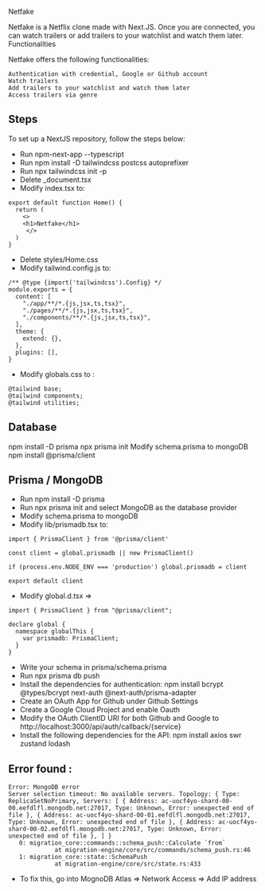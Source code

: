 Netfake

Netfake is a Netflix clone made with Next.JS. Once you are connected, you can watch trailers or add trailers to your watchlist and watch them later.
Functionalities

Netfake offers the following functionalities:

    Authentication with credential, Google or Github account
    Watch trailers
    Add trailers to your watchlist and watch them later
    Access trailers via genre



## Steps

To set up a NextJS repository, follow the steps below:

  * Run npm-next-app --typescript
  * Run npm install -D tailwindcss postcss autoprefixer
  * Run npx tailwindcss init -p
  * Delete _document.tsx
  * Modify index.tsx to:
  
```
export default function Home() {
  return (
    <>
    <h1>Netfake</h1>
     </>
  )
}
```
  * Delete styles/Home.css
  * Modify tailwind.config.js to:
```
/** @type {import('tailwindcss').Config} */
module.exports = {
  content: [
    "./app/**/*.{js,jsx,ts,tsx}",
    "./pages/**/*.{js,jsx,ts,tsx}",
    "./components/**/*.{js,jsx,ts,tsx}",
  ],
  theme: {
    extend: {},
  },
  plugins: [],
}
```
  * Modify globals.css to : 
```
@tailwind base;
@tailwind components;
@tailwind utilities;
```

## Database

npm install -D prisma
npx prisma init
Modify schema.prisma to mongoDB
npm install @prisma/client

## Prisma / MongoDB

  * Run npm install -D prisma
  * Run npx prisma init and select MongoDB as the database provider
  * Modify schema.prisma to mongoDB
  * Modify lib/prismadb.tsx to:
```
import { PrismaClient } from '@prisma/client'

const client = global.prismadb || new PrismaClient()

if (process.env.NODE_ENV === 'production') global.prismadb = client

export default client
```

  * Modify global.d.tsx => 
```
import { PrismaClient } from "@prisma/client";

declare global {
  namespace globalThis {
    var prismadb: PrismaClient;
  }
}
```

  * Write your schema in prisma/schema.prisma
  * Run npx prisma db push
  * Install the dependencies for authentication: npm install bcrypt @types/bcrypt next-auth @next-auth/prisma-adapter
  * Create an OAuth App for Github under Github Settings
  * Create a Google Cloud Project and enable Oauth
  * Modify the OAuth ClientID URI for both Github and Google to http://localhost:3000/api/auth/callback/{service}
  * Install the following dependencies for the API: npm install axios swr zustand lodash


## Error found :
```
Error: MongoDB error
Server selection timeout: No available servers. Topology: { Type: ReplicaSetNoPrimary, Servers: [ { Address: ac-uocf4yo-shard-00-00.eefdlfl.mongodb.net:27017, Type: Unknown, Error: unexpected end of file }, { Address: ac-uocf4yo-shard-00-01.eefdlfl.mongodb.net:27017, Type: Unknown, Error: unexpected end of file }, { Address: ac-uocf4yo-shard-00-02.eefdlfl.mongodb.net:27017, Type: Unknown, Error: unexpected end of file }, ] }
   0: migration_core::commands::schema_push::Calculate `from`
             at migration-engine/core/src/commands/schema_push.rs:46
   1: migration_core::state::SchemaPush
             at migration-engine/core/src/state.rs:433

```
* To fix this, go into MognoDB Atlas => Network Access => Add IP address

